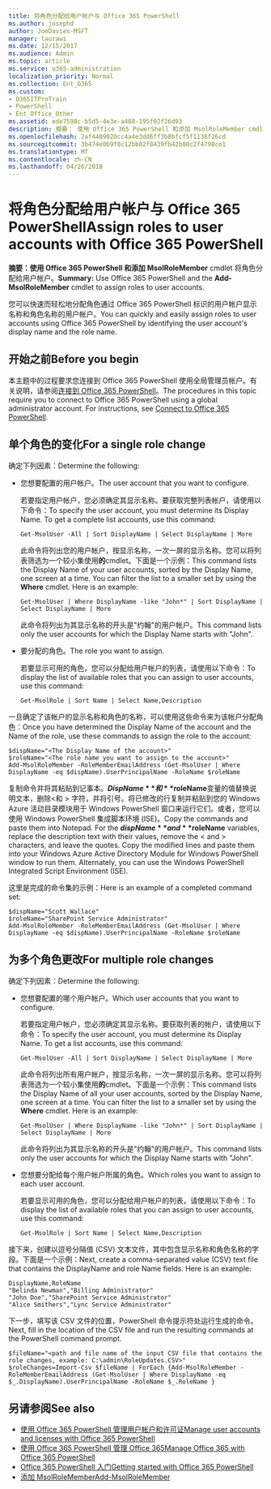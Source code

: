 ```yaml
---
title: 将角色分配给用户帐户与 Office 365 PowerShell
ms.author: josephd
author: JoeDavies-MSFT
manager: laurawi
ms.date: 12/15/2017
ms.audience: Admin
ms.topic: article
ms.service: o365-administration
localization_priority: Normal
ms.collection: Ent_O365
ms.custom:
- O365ITProTrain
- PowerShell
- Ent_Office_Other
ms.assetid: ede7598c-b5d5-4e3e-a488-195f02f26d93
description: 摘要： 使用 Office 365 PowerShell 和添加 MsolRoleMember cmdlet 将角色分配给用户帐户。
ms.openlocfilehash: 2af4409020cc4a4e3dd6ff3b8bfcf5f1138f26cd
ms.sourcegitcommit: 3b474e0b9f0c12bb02f8439fb42b80c2f4798ce1
ms.translationtype: MT
ms.contentlocale: zh-CN
ms.lasthandoff: 04/26/2018
---
```

# <a name="assign-roles-to-user-accounts-with-office-365-powershell"></a><span data-ttu-id="ac514-103">将角色分配给用户帐户与 Office 365 PowerShell</span><span class="sxs-lookup"><span data-stu-id="ac514-103">Assign roles to user accounts with Office 365 PowerShell</span></span>

 <span data-ttu-id="ac514-104">**摘要：**使用 Office 365 PowerShell 和**添加 MsolRoleMember** cmdlet 将角色分配给用户帐户。</span><span class="sxs-lookup"><span data-stu-id="ac514-104">**Summary:** Use Office 365 PowerShell and the **Add-MsolRoleMember** cmdlet to assign roles to user accounts.</span></span>
  
<span data-ttu-id="ac514-105">您可以快速而轻松地分配角色通过 Office 365 PowerShell 标识的用户帐户显示名称和角色名称的用户帐户。</span><span class="sxs-lookup"><span data-stu-id="ac514-105">You can quickly and easily assign roles to user accounts using Office 365 PowerShell by identifying the user account's display name and the role name.</span></span>
  
## <a name="before-you-begin"></a><span data-ttu-id="ac514-106">开始之前</span><span class="sxs-lookup"><span data-stu-id="ac514-106">Before you begin</span></span>

<span data-ttu-id="ac514-p101">本主题中的过程要求您连接到 Office 365 PowerShell 使用全局管理员帐户。有关说明，请参阅[连接到 Office 365 PowerShell](connect-to-office-365-powershell.md)。</span><span class="sxs-lookup"><span data-stu-id="ac514-p101">The procedures in this topic require you to connect to Office 365 PowerShell using a global administrator account. For instructions, see [Connect to Office 365 PowerShell](connect-to-office-365-powershell.md).</span></span>
  
## <a name="for-a-single-role-change"></a><span data-ttu-id="ac514-109">单个角色的变化</span><span class="sxs-lookup"><span data-stu-id="ac514-109">For a single role change</span></span>

<span data-ttu-id="ac514-110">确定下列因素：</span><span class="sxs-lookup"><span data-stu-id="ac514-110">Determine the following:</span></span>
  
- <span data-ttu-id="ac514-111">您想要配置的用户帐户。</span><span class="sxs-lookup"><span data-stu-id="ac514-111">The user account that you want to configure.</span></span>
    
    <span data-ttu-id="ac514-p102">若要指定用户帐户，您必须确定其显示名称。要获取完整列表帐户，请使用以下命令：</span><span class="sxs-lookup"><span data-stu-id="ac514-p102">To specify the user account, you must determine its Display Name. To get a complete list accounts, use this command:</span></span>
    
  ```
  Get-MsolUser -All | Sort DisplayName | Select DisplayName | More
  ```

    <span data-ttu-id="ac514-p103">此命令将列出您的用户帐户，按显示名称，一次一屏的显示名称。您可以将列表筛选为一个较小集使用**的**cmdlet。下面是一个示例：</span><span class="sxs-lookup"><span data-stu-id="ac514-p103">This command lists the Display Name of your user accounts, sorted by the Display Name, one screen at a time. You can filter the list to a smaller set by using the **Where** cmdlet. Here is an example:</span></span>
    
  ```
  Get-MsolUser | Where DisplayName -like "John*" | Sort DisplayName | Select DisplayName | More
  ```

    <span data-ttu-id="ac514-117">此命令将列出为其显示名称的开头是"约翰"的用户帐户。</span><span class="sxs-lookup"><span data-stu-id="ac514-117">This command lists only the user accounts for which the Display Name starts with "John".</span></span>
    
- <span data-ttu-id="ac514-118">要分配的角色。</span><span class="sxs-lookup"><span data-stu-id="ac514-118">The role you want to assign.</span></span>
    
    <span data-ttu-id="ac514-119">若要显示可用的角色，您可以分配给用户帐户的列表，请使用以下命令：</span><span class="sxs-lookup"><span data-stu-id="ac514-119">To display the list of available roles that you can assign to user accounts, use this command:</span></span>
    
  ```
  Get-MsolRole | Sort Name | Select Name,Description
  ```

<span data-ttu-id="ac514-120">一旦确定了该帐户的显示名称和角色的名称，可以使用这些命令来为该帐户分配角色：</span><span class="sxs-lookup"><span data-stu-id="ac514-120">Once you have determined the Display Name of the account and the Name of the role, use these commands to assign the role to the account:</span></span>
  
```
$dispName="<The Display Name of the account>"
$roleName="<The role name you want to assign to the account>"
Add-MsolRoleMember -RoleMemberEmailAddress (Get-MsolUser | Where DisplayName -eq $dispName).UserPrincipalName -RoleName $roleName
```

<span data-ttu-id="ac514-p104">复制命令并将其粘贴到记事本。**$DispName**和 **$roleName**变量的值替换说明文本，删除\<和 > 字符，并将引号。将已修改的行复制并粘贴到您的 Windows Azure 活动目录模块用于 Windows PowerShell 窗口来运行它们。或者，您可以使用 Windows PowerShell 集成脚本环境 (ISE)。</span><span class="sxs-lookup"><span data-stu-id="ac514-p104">Copy the commands and paste them into Notepad. For the **$dispName** and **$roleName** variables, replace the description text with their values, remove the \< and > characters, and leave the quotes. Copy the modified lines and paste them into your Windows Azure Active Directory Module for Windows PowerShell window to run them. Alternately, you can use the Windows PowerShell Integrated Script Environment (ISE).</span></span>
  
<span data-ttu-id="ac514-125">这里是完成的命令集的示例：</span><span class="sxs-lookup"><span data-stu-id="ac514-125">Here is an example of a completed command set:</span></span>
  
```
$dispName="Scott Wallace"
$roleName="SharePoint Service Administrator"
Add-MsolRoleMember -RoleMemberEmailAddress (Get-MsolUser | Where DisplayName -eq $dispName).UserPrincipalName -RoleName $roleName
```

## <a name="for-multiple-role-changes"></a><span data-ttu-id="ac514-126">为多个角色更改</span><span class="sxs-lookup"><span data-stu-id="ac514-126">For multiple role changes</span></span>

<span data-ttu-id="ac514-127">确定下列因素：</span><span class="sxs-lookup"><span data-stu-id="ac514-127">Determine the following:</span></span>
  
- <span data-ttu-id="ac514-128">您想要配置的哪个用户帐户。</span><span class="sxs-lookup"><span data-stu-id="ac514-128">Which user accounts that you want to configure.</span></span>
    
    <span data-ttu-id="ac514-p105">若要指定用户帐户，您必须确定其显示名称。要获取列表的帐户，请使用以下命令：</span><span class="sxs-lookup"><span data-stu-id="ac514-p105">To specify the user account, you must determine its Display Name. To get a list accounts, use this command:</span></span>
    
  ```
  Get-MsolUser -All | Sort DisplayName | Select DisplayName | More
  ```

    <span data-ttu-id="ac514-p106">此命令将列出所有用户帐户，按显示名称，一次一屏的显示名称。您可以将列表筛选为一个较小集使用**的**cmdlet。下面是一个示例：</span><span class="sxs-lookup"><span data-stu-id="ac514-p106">This command lists the Display Name of all your user accounts, sorted by the Display Name, one screen at a time. You can filter the list to a smaller set by using the **Where** cmdlet. Here is an example:</span></span>
    
  ```
  Get-MsolUser | Where DisplayName -like "John*" | Sort DisplayName | Select DisplayName | More
  ```

    <span data-ttu-id="ac514-134">此命令将列出为其显示名称的开头是"约翰"的用户帐户。</span><span class="sxs-lookup"><span data-stu-id="ac514-134">This command lists only the user accounts for which the Display Name starts with "John".</span></span>
    
- <span data-ttu-id="ac514-135">您想要分配给每个用户帐户所属的角色。</span><span class="sxs-lookup"><span data-stu-id="ac514-135">Which roles you want to assign to each user account.</span></span>
    
    <span data-ttu-id="ac514-136">若要显示可用的角色，您可以分配给用户帐户的列表，请使用以下命令：</span><span class="sxs-lookup"><span data-stu-id="ac514-136">To display the list of available roles that you can assign to user accounts, use this command:</span></span>
    
  ```
  Get-MsolRole | Sort Name | Select Name,Description
  ```

<span data-ttu-id="ac514-p107">接下来，创建以逗号分隔值 (CSV) 文本文件，其中包含显示名称和角色名称的字段。下面是一个示例：</span><span class="sxs-lookup"><span data-stu-id="ac514-p107">Next, create a comma-separated value (CSV) text file that contains the DisplayName and role Name fields. Here is an example:</span></span>
  
```
DisplayName,RoleName
"Belinda Newman","Billing Administrator"
"John Doe","SharePoint Service Administrator"
"Alice Smithers","Lync Service Administrator"
```

<span data-ttu-id="ac514-139">下一步，填写该 CSV 文件的位置，PowerShell 命令提示符处运行生成的命令。</span><span class="sxs-lookup"><span data-stu-id="ac514-139">Next, fill in the location of the CSV file and run the resulting commands at the PowerShell command prompt.</span></span>
  
```
$fileName="<path and file name of the input CSV file that contains the role changes, example: C:\admin\RoleUpdates.CSV>"
$roleChanges=Import-Csv $fileName | ForEach {Add-MsolRoleMember -RoleMemberEmailAddress (Get-MsolUser | Where DisplayName -eq $_.DisplayName).UserPrincipalName -RoleName $_.RoleName }

```

## <a name="see-also"></a><span data-ttu-id="ac514-140">另请参阅</span><span class="sxs-lookup"><span data-stu-id="ac514-140">See also</span></span>

- [<span data-ttu-id="ac514-141">使用 Office 365 PowerShell 管理用户帐户和许可证</span><span class="sxs-lookup"><span data-stu-id="ac514-141">Manage user accounts and licenses with Office 365 PowerShell</span></span>](manage-user-accounts-and-licenses-with-office-365-powershell.md)
- [<span data-ttu-id="ac514-142">使用 Office 365 PowerShell 管理 Office 365</span><span class="sxs-lookup"><span data-stu-id="ac514-142">Manage Office 365 with Office 365 PowerShell</span></span>](manage-office-365-with-office-365-powershell.md)
- [<span data-ttu-id="ac514-143">Office 365 PowerShell 入门</span><span class="sxs-lookup"><span data-stu-id="ac514-143">Getting started with Office 365 PowerShell</span></span>](getting-started-with-office-365-powershell.md)
- [<span data-ttu-id="ac514-144">添加 MsolRoleMember</span><span class="sxs-lookup"><span data-stu-id="ac514-144">Add-MsolRoleMember</span></span>](https://msdn.microsoft.com/library/dn194120.aspx)
